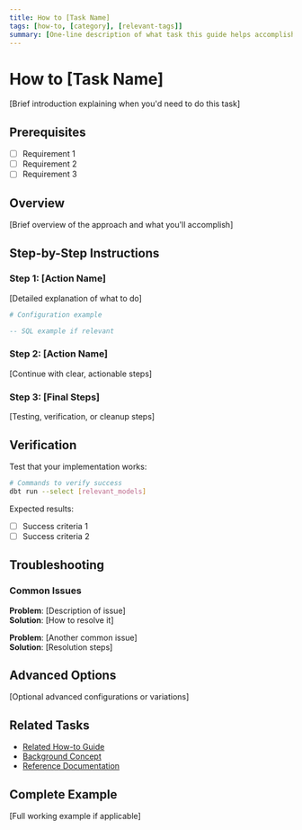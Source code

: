 ```yaml
---
title: How to [Task Name]
tags: [how-to, [category], [relevant-tags]]
summary: [One-line description of what task this guide helps accomplish]
---
```


# How to [Task Name]

[Brief introduction explaining when you'd need to do this task]

## Prerequisites

- [ ] Requirement 1
- [ ] Requirement 2
- [ ] Requirement 3

## Overview

[Brief overview of the approach and what you'll accomplish]

## Step-by-Step Instructions

### Step 1: [Action Name]

[Detailed explanation of what to do]

```yaml
# Configuration example
```

```sql
-- SQL example if relevant
```

### Step 2: [Action Name]

[Continue with clear, actionable steps]

### Step 3: [Final Steps]

[Testing, verification, or cleanup steps]

## Verification

Test that your implementation works:

```bash
# Commands to verify success
dbt run --select [relevant_models]
```

Expected results:

- [ ] Success criteria 1
- [ ] Success criteria 2

## Troubleshooting

### Common Issues

**Problem**: [Description of issue]  
**Solution**: [How to resolve it]

**Problem**: [Another common issue]  
**Solution**: [Resolution steps]

## Advanced Options

[Optional advanced configurations or variations]

## Related Tasks

- [Related How-to Guide](./related-task.md)
- [Background Concept](../explanations/related-concept.md)
- [Reference Documentation](../reference/related-reference.md)

## Complete Example

[Full working example if applicable]
